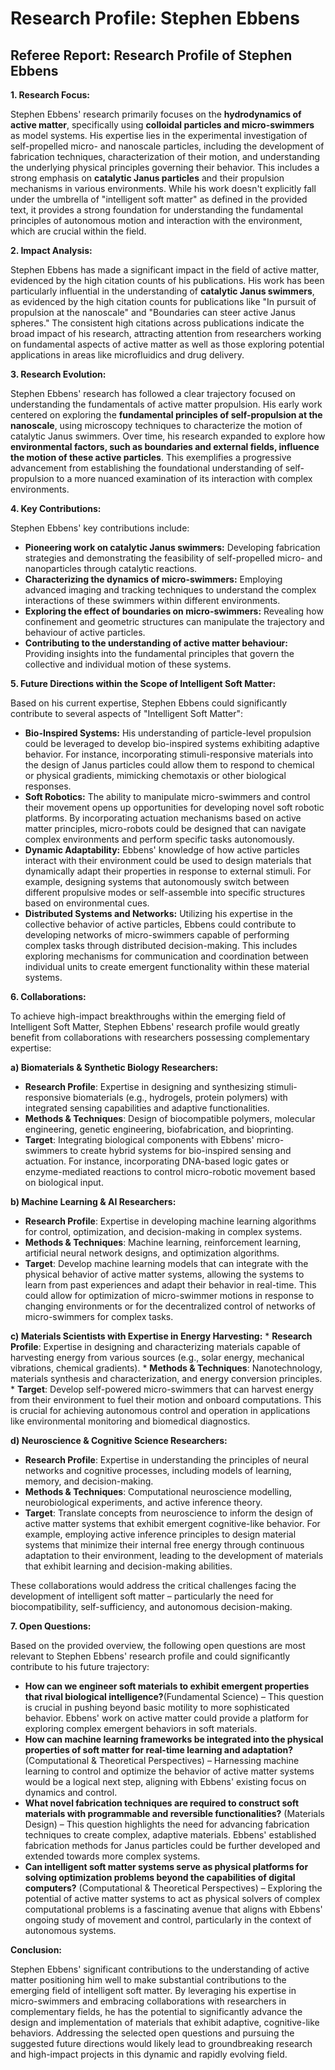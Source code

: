 # Research Profile: Stephen Ebbens

## Referee Report: Research Profile of Stephen Ebbens 

**1. Research Focus:**

Stephen Ebbens' research primarily focuses on the **hydrodynamics of active matter**, specifically using **colloidal particles and micro-swimmers** as model systems. His expertise lies in the experimental investigation of self-propelled micro- and nanoscale particles, including the development of fabrication techniques, characterization of their motion, and understanding the underlying physical principles governing their behavior. This includes a strong emphasis on **catalytic Janus particles** and their propulsion mechanisms in various environments. While his work doesn't explicitly fall under the umbrella of "intelligent soft matter" as defined in the provided text, it provides a strong foundation for understanding the fundamental principles of autonomous motion and interaction with the environment, which are crucial within the field. 


**2. Impact Analysis:**

Stephen Ebbens has made a significant impact in the field of active matter, evidenced by the high citation counts of his publications. His work has been particularly influential in the understanding of **catalytic Janus swimmers**, as evidenced by the high citation counts for publications like "In pursuit of propulsion at the nanoscale" and "Boundaries can steer active Janus spheres." The consistent high citations across publications indicate the broad impact of his research, attracting attention from researchers working on fundamental aspects of active matter as well as those exploring potential applications in areas like microfluidics and drug delivery.


**3. Research Evolution:**

Stephen Ebbens' research has followed a clear trajectory focused on understanding the fundamentals of active matter propulsion. His early work centered on exploring the **fundamental principles of self-propulsion at the nanoscale**, using microscopy techniques to characterize the motion of catalytic Janus swimmers. Over time, his research expanded to explore how **environmental factors, such as boundaries and external fields, influence the motion of these active particles**. This exemplifies a progressive advancement from establishing the foundational understanding of self-propulsion to a more nuanced examination of its interaction with complex environments.

**4. Key Contributions:**

Stephen Ebbens' key contributions include: 

* **Pioneering work on catalytic Janus swimmers:** Developing fabrication strategies and demonstrating the feasibility of self-propelled micro- and nanoparticles through catalytic reactions.
* **Characterizing the dynamics of micro-swimmers:** Employing advanced imaging and tracking techniques to understand the complex interactions of these swimmers within different environments.
* **Exploring the effect of boundaries on micro-swimmers:** Revealing how confinement and geometric structures can manipulate the trajectory and behaviour of active particles.
* **Contributing to the understanding of active matter behaviour:** Providing insights into the fundamental principles that govern the collective and individual motion of these systems.

**5. Future Directions within the Scope of Intelligent Soft Matter:**

Based on his current expertise, Stephen Ebbens could significantly contribute to several aspects of "Intelligent Soft Matter":

* **Bio-Inspired Systems:**  His understanding of particle-level propulsion could be leveraged to develop bio-inspired systems exhibiting adaptive behavior. For instance, incorporating stimuli-responsive materials into the design of Janus particles could allow them to respond to chemical or physical gradients, mimicking chemotaxis or other biological responses.
* **Soft Robotics:** The ability to manipulate micro-swimmers and control their movement opens up opportunities for developing novel soft robotic platforms. By incorporating actuation mechanisms based on active matter principles, micro-robots could be designed that can navigate complex environments and perform specific tasks autonomously.
* **Dynamic Adaptability:** Ebbens' knowledge of how active particles interact with their environment could be used to design materials that dynamically adapt their properties in response to external stimuli. For example, designing systems that autonomously switch between different propulsive modes or self-assemble into specific structures based on environmental cues. 
* **Distributed Systems and Networks:** Utilizing his expertise in the collective behavior of active particles, Ebbens could contribute to developing networks of micro-swimmers capable of performing complex tasks through distributed decision-making. This includes exploring mechanisms for communication and coordination between individual units to create emergent functionality within these material systems.


**6. Collaborations:**

To achieve high-impact breakthroughs within the emerging field of Intelligent Soft Matter, Stephen Ebbens' research profile would greatly benefit from collaborations with researchers possessing complementary expertise:

**a)  Biomaterials & Synthetic Biology Researchers:**
   * **Research Profile**: Expertise in designing and synthesizing stimuli-responsive biomaterials (e.g., hydrogels, protein polymers) with integrated sensing capabilities and adaptive functionalities.
   * **Methods & Techniques**: Design of biocompatible polymers, molecular engineering, genetic engineering, biofabrication, and bioprinting.
   * **Target**: Integrating biological components with Ebbens' micro-swimmers to create hybrid systems for bio-inspired sensing and actuation. For instance, incorporating DNA-based logic gates or enzyme-mediated reactions to control micro-robotic movement based on biological input.


**b)  Machine Learning & AI Researchers:**
   * **Research Profile**: Expertise in developing machine learning algorithms for control, optimization, and decision-making in complex systems.
   * **Methods & Techniques**: Machine learning, reinforcement learning, artificial neural network designs, and optimization algorithms.
   * **Target**: Develop machine learning models that can integrate with the physical behavior of active matter systems, allowing the systems to learn from past experiences and adapt their behavior in real-time. This could allow for optimization of micro-swimmer motions in response to changing environments or for the decentralized control of networks of micro-swimmers for complex tasks.


**c)  Materials Scientists with Expertise in Energy Harvesting:**
    * **Research Profile**: Expertise in designing and characterizing materials capable of harvesting energy from various sources (e.g., solar energy, mechanical vibrations, chemical gradients).
    * **Methods & Techniques**: Nanotechnology, materials synthesis and characterization, and energy conversion principles.
    * **Target**: Develop self-powered micro-swimmers that can harvest energy from their environment to fuel their motion and onboard computations. This is crucial for achieving autonomous control and operation in applications like environmental monitoring and biomedical diagnostics.


**d)  Neuroscience & Cognitive Science Researchers:**
   * **Research Profile**: Expertise in understanding the principles of neural networks and cognitive processes, including models of learning, memory, and decision-making. 
   * **Methods & Techniques**: Computational neuroscience modelling, neurobiological experiments, and active inference theory.
   * **Target**: Translate concepts from neuroscience to inform the design of active matter systems that exhibit emergent cognitive-like behavior. For example, employing active inference principles to design material systems that minimize their internal free energy through continuous adaptation to their environment, leading to the development of materials that exhibit learning and decision-making abilities.


These collaborations would address the critical challenges facing the development of intelligent soft matter – particularly the need for biocompatibility, self-sufficiency, and autonomous decision-making.  


**7. Open Questions:**

Based on the provided overview, the following open questions are most relevant to Stephen Ebbens' research profile and could significantly contribute to his future trajectory: 

* **How can we engineer soft materials to exhibit emergent properties that rival biological intelligence?**(Fundamental Science) – This question is crucial in pushing beyond basic motility to more sophisticated behavior. Ebbens' work on active matter could provide a platform for exploring complex emergent behaviors in soft materials.
* **How can machine learning frameworks be integrated into the physical properties of soft matter for real-time learning and adaptation?** (Computational & Theoretical Perspectives) – Harnessing machine learning to control and optimize the behavior of active matter systems would be a logical next step, aligning with Ebbens' existing focus on dynamics and control.
* **What novel fabrication techniques are required to construct soft materials with programmable and reversible functionalities?** (Materials Design) – This question highlights the need for advancing fabrication techniques to create complex, adaptive materials. Ebbens' established fabrication methods for Janus particles could be further developed and extended towards more complex systems.
* **Can intelligent soft matter systems serve as physical platforms for solving optimization problems beyond the capabilities of digital computers?** (Computational & Theoretical Perspectives) – Exploring the potential of active matter systems to act as physical solvers of complex computational problems is a fascinating avenue that aligns with Ebbens' ongoing study of movement and control, particularly in the context of autonomous systems.


**Conclusion:**

Stephen Ebbens' significant contributions to the understanding of active matter positioning him well to make substantial contributions to the emerging field of intelligent soft matter.  By leveraging his expertise in micro-swimmers and embracing collaborations with researchers in complementary fields, he has the potential to significantly advance the design and implementation of materials that exhibit adaptive, cognitive-like behaviors. Addressing the selected open questions and pursuing the suggested future directions would likely lead to groundbreaking research and high-impact projects in this dynamic and rapidly evolving field. 
